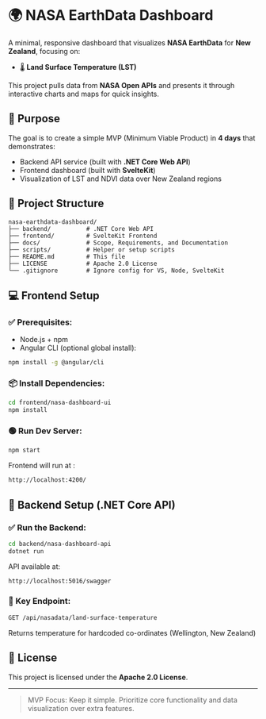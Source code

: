 # 🌍 NASA EarthData Dashboard

A minimal, responsive dashboard that visualizes **NASA EarthData** for **New Zealand**, focusing on:

- 🌡️ **Land Surface Temperature (LST)**

This project pulls data from **NASA Open APIs** and presents it through interactive charts and maps for quick insights.

## 🚀 Purpose

The goal is to create a simple MVP (Minimum Viable Product) in **4 days** that demonstrates:

- Backend API service (built with **.NET Core Web API**)
- Frontend dashboard (built with **SvelteKit**)
- Visualization of LST and NDVI data over New Zealand regions

## 📂 Project Structure

```
nasa-earthdata-dashboard/
├── backend/          # .NET Core Web API
├── frontend/         # SvelteKit Frontend
├── docs/             # Scope, Requirements, and Documentation
├── scripts/          # Helper or setup scripts
├── README.md         # This file
├── LICENSE           # Apache 2.0 License
└── .gitignore        # Ignore config for VS, Node, SvelteKit
```

## 💻 Frontend Setup 

### ✅ Prerequisites:
- Node.js + npm
- Angular CLI (optional global install):
```bash
npm install -g @angular/cli
```

### 📦 Install Dependencies:

```bash
cd frontend/nasa-dashboard-ui
npm install
```

### 🟢 Run Dev Server:
```bash
npm start
```

Frontend will run at :
```bash
http://localhost:4200/
```
## 🚀 Backend Setup (.NET Core API)
### ✅ Run the Backend:

```bash
cd backend/nasa-dashboard-api
dotnet run
```
API available at:
```bash
http://localhost:5016/swagger
```

### 📌 Key Endpoint:

```bash
GET /api/nasadata/land-surface-temperature
```

Returns temperature for hardcoded co-ordinates (Wellington, New Zealand)

## 📝 License

This project is licensed under the **Apache 2.0 License**.

---

> MVP Focus: Keep it simple. Prioritize core functionality and data visualization over extra features.
